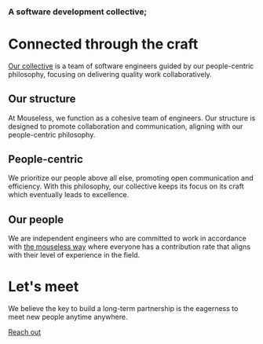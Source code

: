 ### A software development collective;
# Connected through the craft

[Our collective](https://mouseless.codes/our-collective) is a team of software
engineers guided by our people-centric philosophy, focusing on delivering
quality work collaboratively.

## Our structure

At Mouseless, we function as a cohesive team of engineers. Our structure is
designed to promote collaboration and communication, aligning with our
people-centric philosophy.

## People-centric

We prioritize our people above all else, promoting open communication and
efficiency. With this philosophy, our collective keeps its focus on its craft
which eventually leads to excellence.

## Our people

We are independent engineers who are committed to work in accordance with [the
mouseless way](https://mouseless.codes/how-we-work) where everyone has a
contribution rate that aligns with their level of experience in the field.

# Let's meet

We believe the key to build a long-term partnership is the eagerness to meet new
people anytime anywhere.

[Reach out](https://linkedin.com/mouseless-collective)
